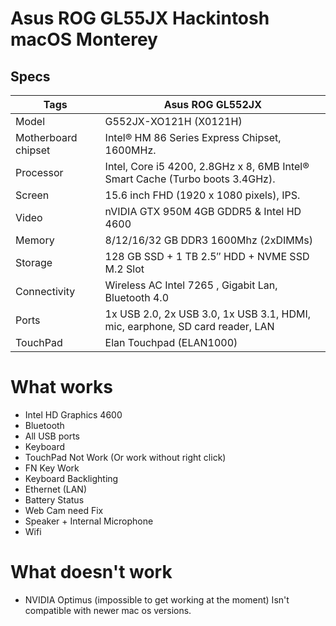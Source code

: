 # Asus ROG GL55JX Hackintosh macOS Monterey

## Specs

Tags | Asus ROG GL552JX
------------ | -------------
Model | G552JX-XO121H (X0121H)
Motherboard chipset | Intel® HM 86 Series Express Chipset, 1600MHz.
Processor |	Intel, Core i5 4200, 2.8GHz x 8, 6MB Intel® Smart Cache (Turbo boots 3.4GHz).
Screen |	15.6 inch FHD (1920 x 1080 pixels), IPS.
Video |	nVIDIA GTX 950M 4GB GDDR5 & Intel HD 4600
Memory |	8/12/16/32 GB DDR3 1600Mhz (2xDIMMs)
Storage |	128 GB SSD + 1 TB 2.5″ HDD + NVME SSD M.2 Slot
Connectivity |	Wireless AC Intel 7265 , Gigabit Lan, Bluetooth 4.0
Ports | 1x USB 2.0,	2x USB 3.0, 1x USB 3.1, HDMI, mic, earphone, SD card reader, LAN
TouchPad | Elan Touchpad (ELAN1000)

# What works

* Intel HD Graphics 4600
* Bluetooth
* All USB ports
* Keyboard
* TouchPad Not Work (Or work without right click)
* FN Key Work
* Keyboard Backlighting
* Ethernet (LAN)
* Battery Status
* Web Cam need Fix
* Speaker + Internal Microphone
* Wifi
# What doesn't work

* NVIDIA Optimus (impossible to get working at the moment) Isn't compatible with newer mac os versions.
